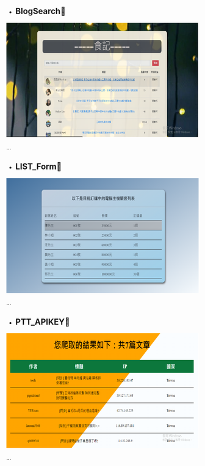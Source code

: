 - ## BlogSearch🔋

<img width="600" height="300" src="./food.png">

<p> ... </p>

- ## LIST_Form🔋

<img width="600" height="300" src="./LIST_Form.png">

<p> ... </p>


- ## PTT_APIKEY🔋

<img width="600" height="300" src="./PTT_APIKEY.png"> 

<p> ... </p>


